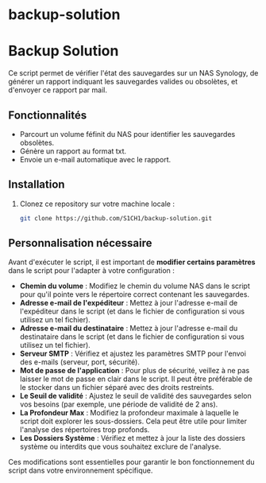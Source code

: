 # backup-solution

# Backup Solution

Ce script permet de vérifier l'état des sauvegardes sur un NAS Synology, de générer un rapport indiquant les sauvegardes valides ou obsolètes, et d'envoyer ce rapport par mail.

## Fonctionnalités
- Parcourt un volume féfinit du NAS pour identifier les sauvegardes obsolètes.
- Génère un rapport au format txt.
- Envoie un e-mail automatique avec le rapport.

## Installation

1. Clonez ce repository sur votre machine locale :
   ```bash
   git clone https://github.com/S1CH1/backup-solution.git

## Personnalisation nécessaire

Avant d'exécuter le script, il est important de **modifier certains paramètres** dans le script pour l'adapter à votre configuration :

- **Chemin du volume** : Modifiez le chemin du volume NAS dans le script pour qu'il pointe vers le répertoire correct contenant les sauvegardes.
- **Adresse e-mail de l'expéditeur** : Mettez à jour l'adresse e-mail de l'expéditeur dans le script (et dans le fichier de configuration si vous utilisez un tel fichier).
- **Adresse e-mail du destinataire** : Mettez à jour l'adresse e-mail du destinataire dans le script (et dans le fichier de configuration si vous utilisez un tel fichier).
- **Serveur SMTP** : Vérifiez et ajustez les paramètres SMTP pour l'envoi des e-mails (serveur, port, sécurité).
- **Mot de passe de l'application** : Pour plus de sécurité, veillez à ne pas laisser le mot de passe en clair dans le script. Il peut être préférable de le stocker dans un fichier séparé avec des droits restreints.
- **Le Seuil de validité** : Ajustez le seuil de validité des sauvegardes selon vos besoins (par exemple, une période de validité de 2 ans).
- **La Profondeur Max** : Modifiez la profondeur maximale à laquelle le script doit explorer les sous-dossiers. Cela peut être utile pour limiter l'analyse des répertoires trop profonds.
- **Les Dossiers Système** : Vérifiez et mettez à jour la liste des dossiers système ou interdits que vous souhaitez exclure de l'analyse.


Ces modifications sont essentielles pour garantir le bon fonctionnement du script dans votre environnement spécifique.

